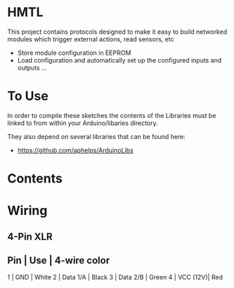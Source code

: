 HMTL
====

This project contains protocols designed to make it easy to build networked modules which trigger external actions, read sensors, etc

* Store module configuration in EEPROM
* Load configuration and automatically set up the configured inputs and outputs
...

To Use
======

In order to compile these sketches the contents of the Libraries must be linked to from within your Arduino/libaries directory.

They also depend on several libraries that can be found here:
  * https://github.com/aphelps/ArduinoLibs

Contents
========


Wiring
======

## 4-Pin XLR

Pin | Use      | 4-wire color
------------------------
1   | GND      | White
2   | Data 1/A | Black
3   | Data 2/B | Green
4   | VCC (12V)| Red    
